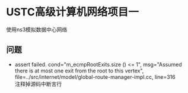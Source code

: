 # USTC高级计算机网络项目一

使用ns3模拟数据中心网络


## 问题

- assert failed. cond="m_ecmpRootExits.size () <= 1", msg="Assumed there is at most one exit from the root to this vertex", file=../src/internet/model/global-route-manager-impl.cc, line=316  
  注释掉源码中断言行